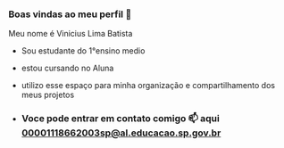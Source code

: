 ### Boas vindas ao meu perfil 🖤

Meu nome é Vinicius Lima Batista

- Sou estudante do 1°ensino medio
-  estou cursando no Aluna
- utilizo esse espaço para minha organização e compartilhamento dos meus projetos

- ### Voce pode entrar em contato comigo 📫 aqui 00001118662003sp@al.educacao.sp.gov.br
